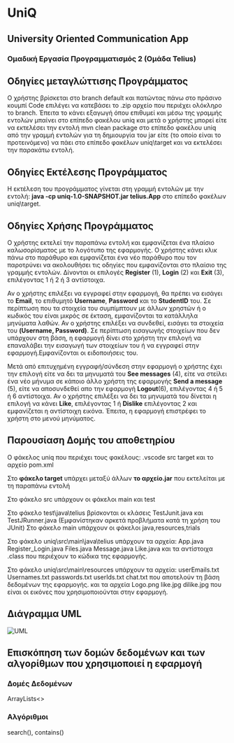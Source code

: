 # UniQ
## University Oriented Communication App
### Ομαδική Εργασία Πρoγραμματισμός 2 (Ομάδα Telius)

## Οδηγίες μεταγλώττισης Προγράμματος
Ο χρήστης βρίσκεται στο branch default και πατώντας πάνω στο πράσινο κουμπί Code επιλέγει να κατεβάσει το .zip αρχείο που περιέχει ολόκληρο το branch. Έπειτα το κάνει εξαγωγή όπου επιθυμεί και μέσω της γραμμής εντολών μπαίνει στο επίπεδο φακέλου uniq και μετά ο χρήστης μπορεί είτε να εκτελέσει την εντολή mvn clean package στο επίπεδο φακέλου uniq από την γραμμή εντολών για τη δημιουργία του jar είτε (το οποίο είναι το προτεινόμενο) να πάει στο επίπεδο φακέλων uniq\target και να εκτελέσει την παρακάτω εντολή.

## Οδηγίες Εκτέλεσης Προγράμματος
Η εκτέλεση του προγράμματος γίνεται στη γραμμή εντολών με την εντολή: **java -cp uniq-1.0-SNAPSHOT.jar telius.App** στο επίπεδο φακέλων uniq\target.

## Οδηγίες Χρήσης Προγράμματος
Ο χρήστης εκτελεί την παραπάνω εντολή και εμφανίζεται ένα πλαίσιο καλωσορίσματος με το λογότυπο της εφαρμογής. Ο χρήστης κάνει κλικ πάνω στο 
παράθυρο και εμφανίζεται ένα νέο παράθυρο που τον παροτρύνει να ακολουθήσει τις οδηγίες που εμφανίζονται στο πλαίσιο της γραμμής εντολών.
Δίνονται οι επιλογές **Register** (1), **Login** (2) και **Exit** (3), επιλέγοντας 1 ή 2 ή 3 αντίστοιχα.

Αν ο χρήστης επιλέξει να εγγραφεί στην εφαρμογή, θα πρέπει να εισάγει το **Email**, το επιθυμητό **Username**, **Password** και το **StudentID** 
του. Σε περίπτωση που τα στοιχεία του συμπίμπτουν με άλλων χρηστών ή ο κωδικός του είναι μικρός σε έκταση, εμφανίζονται τα κατάλληλα μηνύματα λαθών. 
Αν ο χρήστης επιλέξει να συνδεθεί, εισάγει τα στοιχεία του **(Username, Password)**. Σε περίπτωση εισαγωγής στοιχείων που δεν υπάρχουν στη βάση, η 
εφαρμογή δίνει στο χρήστη την επιλογή να επαναλάβει την εισαγωγή των στοιχείων του ή να εγγραφεί στην εφαρμογή.Εμφανίζονται οι ειδοποιήσεις του.

Μετά από επιτυχημένη εγγραφή/σύνδεση στην εφαρμογή ο χρήστης έχει την επιλογή είτε να δει τα μηνυματά του **See messages** (4), είτε να στείλει
ένα νέο μήνυμα σε κάποιο άλλο χρήστη της εφαρμογής **Send a message** (5), είτε να αποσυνδεθεί απο την εφαρμογή **Logout**(6), επιλέγοντας 4 ή 5 ή 6 αντίστοιχα. 
Αν ο χρήστης επιλέξει να δει τα μηνυματά του δίνεται η επιλογή να κάνει **Like**, επιλέγοντας 1 ή **Dislike** επιλέγοντας 2 και εμφανίζεται η αντίστοιχη εικόνα. Έπειτα, η εφαρμογή επιστρέφει το χρήστη στο μενού μηνύματος.

## Παρουσίαση Δομής του αποθετηρίου
Ο φάκελος uniq που περιέχει τους φακέλους:
.vscode
src
target
και το αρχείο pom.xml

Στο **φάκελο target** υπάρχει μεταξύ άλλων **το αρχείο.jar** που εκτελείται με τη παραπάνω εντολή 

Στο φάκελο src υπάρχουν οι φάκελοι main και test

Στο φάκελο test\java\telius βρίσκονται οι κλάσεις TestJunit.java και TestJRunner.java (Eμφανίστηκαν αρκετά προβλήματα κατά τη χρήση του JUnit)
Στο φάκελο main υπάρχουν οι φάκελοι java,resources,trials

Στο φάκελο uniq\src\main\java\telius υπάρχουν τα αρχεία:
App.java
Register_Login.java
Files.java
Message.java
Like.java
 και τα αντίστοιχα .class που περιέχουν το κώδικα της εφαρμογής.

Στο φάκελο uniq\src\main\resources υπάρχουν τα αρχεία:
userEmails.txt
Usernames.txt
passwords.txt
userIds.txt
chat.txt
που αποτελούν τη βάση δεδομένων της εφαρμογής.
και τα αρχεία 
Logo.png
like.jpg
dilike.jpg
που είναι οι εικόνες που χρησιμοποιούνται στην εφαρμογή.


## Διάγραμμα UML

![UML](https://user-images.githubusercontent.com/116435775/212921558-c2399592-68c6-4b30-b3ff-729edf739e4b.png)
## Επισκόπηση των δομών δεδομένων και των αλγορίθμων που χρησιμοποιεί η εφαρμογή
 ### Δομές Δεδομένων
 ArrayLists<>
 ### Αλγόριθμοι
 search(), contains()




